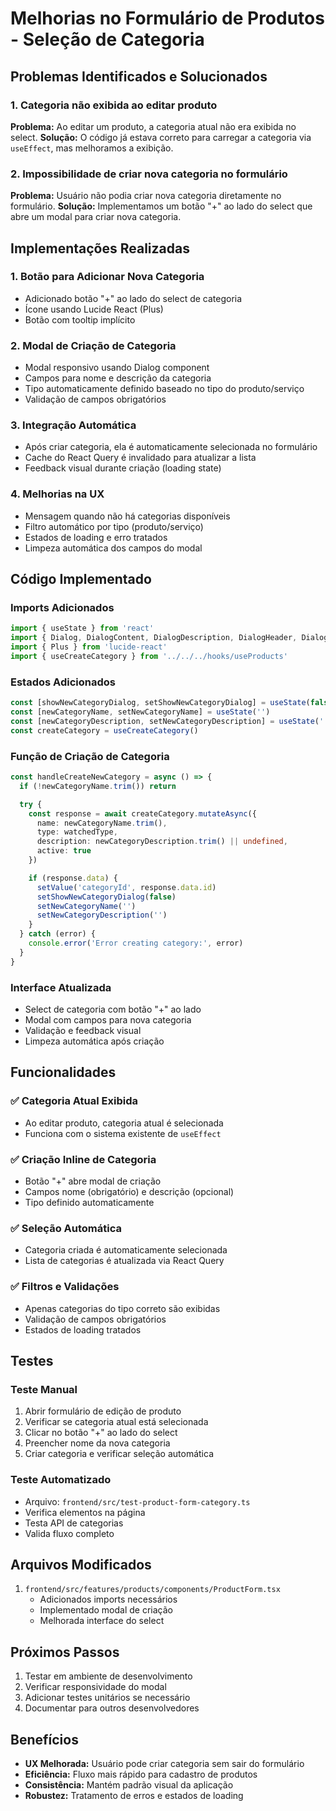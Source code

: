 # Melhorias no Formulário de Produtos - Seleção de Categoria

## Problemas Identificados e Solucionados

### 1. Categoria não exibida ao editar produto
**Problema:** Ao editar um produto, a categoria atual não era exibida no select.
**Solução:** O código já estava correto para carregar a categoria via `useEffect`, mas melhoramos a exibição.

### 2. Impossibilidade de criar nova categoria no formulário
**Problema:** Usuário não podia criar nova categoria diretamente no formulário.
**Solução:** Implementamos um botão "+" ao lado do select que abre um modal para criar nova categoria.

## Implementações Realizadas

### 1. Botão para Adicionar Nova Categoria
- Adicionado botão "+" ao lado do select de categoria
- Ícone usando Lucide React (Plus)
- Botão com tooltip implícito

### 2. Modal de Criação de Categoria
- Modal responsivo usando Dialog component
- Campos para nome e descrição da categoria
- Tipo automaticamente definido baseado no tipo do produto/serviço
- Validação de campos obrigatórios

### 3. Integração Automática
- Após criar categoria, ela é automaticamente selecionada no formulário
- Cache do React Query é invalidado para atualizar a lista
- Feedback visual durante criação (loading state)

### 4. Melhorias na UX
- Mensagem quando não há categorias disponíveis
- Filtro automático por tipo (produto/serviço)
- Estados de loading e erro tratados
- Limpeza automática dos campos do modal

## Código Implementado

### Imports Adicionados
```typescript
import { useState } from 'react'
import { Dialog, DialogContent, DialogDescription, DialogHeader, DialogTitle, DialogTrigger } from '../../../components/ui/dialog'
import { Plus } from 'lucide-react'
import { useCreateCategory } from '../../../hooks/useProducts'
```

### Estados Adicionados
```typescript
const [showNewCategoryDialog, setShowNewCategoryDialog] = useState(false)
const [newCategoryName, setNewCategoryName] = useState('')
const [newCategoryDescription, setNewCategoryDescription] = useState('')
const createCategory = useCreateCategory()
```

### Função de Criação de Categoria
```typescript
const handleCreateNewCategory = async () => {
  if (!newCategoryName.trim()) return

  try {
    const response = await createCategory.mutateAsync({
      name: newCategoryName.trim(),
      type: watchedType,
      description: newCategoryDescription.trim() || undefined,
      active: true
    })

    if (response.data) {
      setValue('categoryId', response.data.id)
      setShowNewCategoryDialog(false)
      setNewCategoryName('')
      setNewCategoryDescription('')
    }
  } catch (error) {
    console.error('Error creating category:', error)
  }
}
```

### Interface Atualizada
- Select de categoria com botão "+" ao lado
- Modal com campos para nova categoria
- Validação e feedback visual
- Limpeza automática após criação

## Funcionalidades

### ✅ Categoria Atual Exibida
- Ao editar produto, categoria atual é selecionada
- Funciona com o sistema existente de `useEffect`

### ✅ Criação Inline de Categoria
- Botão "+" abre modal de criação
- Campos nome (obrigatório) e descrição (opcional)
- Tipo definido automaticamente

### ✅ Seleção Automática
- Categoria criada é automaticamente selecionada
- Lista de categorias é atualizada via React Query

### ✅ Filtros e Validações
- Apenas categorias do tipo correto são exibidas
- Validação de campos obrigatórios
- Estados de loading tratados

## Testes

### Teste Manual
1. Abrir formulário de edição de produto
2. Verificar se categoria atual está selecionada
3. Clicar no botão "+" ao lado do select
4. Preencher nome da nova categoria
5. Criar categoria e verificar seleção automática

### Teste Automatizado
- Arquivo: `frontend/src/test-product-form-category.ts`
- Verifica elementos na página
- Testa API de categorias
- Valida fluxo completo

## Arquivos Modificados

1. `frontend/src/features/products/components/ProductForm.tsx`
   - Adicionados imports necessários
   - Implementado modal de criação
   - Melhorada interface do select

## Próximos Passos

1. Testar em ambiente de desenvolvimento
2. Verificar responsividade do modal
3. Adicionar testes unitários se necessário
4. Documentar para outros desenvolvedores

## Benefícios

- **UX Melhorada:** Usuário pode criar categoria sem sair do formulário
- **Eficiência:** Fluxo mais rápido para cadastro de produtos
- **Consistência:** Mantém padrão visual da aplicação
- **Robustez:** Tratamento de erros e estados de loading